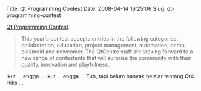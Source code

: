 Title: Qt Programming Contest
Date: 2008-04-14 16:25:06
Slug: qt-programming-contest

[Qt Programming Contest](http://www.qtcentre.org/news/28-qt-centre/91-qt-centre-programming-contest-2008).

> This year's contest accepts entries in the following categories: collaboration, education, project management, automation, demo, plasmoid and newcomer. The QtCentre staff are looking forward to a new range of contestants that will surprise the community with their quality, innovation and playfulness.

Ikut ... engga ... ikut ... engga ...
Euh, tapi belum banyak belajar tentang Qt4. Hiks ...